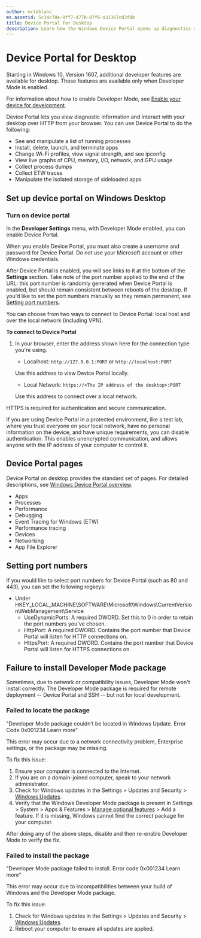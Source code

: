 ```yaml
---
author: mcleblanc
ms.assetid: 5c34c78e-9ff7-477b-87f6-a31367cd3f8b
title: Device Portal for Desktop
description: Learn how the Windows Device Portal opens up diagnostics and automation on your Windows desktop.
---
```

# Device Portal for Desktop

Starting in Windows 10, Version 1607, additional developer features are available for desktop. These features are available only when Developer Mode is enabled.

For information about how to enable Developer Mode, see [Enable your device for development](../get-started/enable-your-device-for-development.md).

Device Portal lets you view diagnostic information and interact with your desktop over HTTP from your browser. You can use Device Portal to do the following:
- See and manipulate a list of running processes
- Install, delete, launch, and terminate apps
- Change Wi-Fi profiles, view signal strength, and see ipconfig
- View live graphs of CPU, memory, I/O, network, and GPU usage
- Collect process dumps
- Collect ETW traces 
- Manipulate the isolated storage of sideloaded apps

## Set up device portal on Windows Desktop

### Turn on device portal

In the **Developer Settings** menu, with Developer Mode enabled, you can enable Device Portal.  

When you enable Device Portal, you must also create a username and password for Device Portal. Do not use your Microsoft account or other Windows credentials.  

After Device Portal is enabled, you will see links to it at the bottom of the **Settings** section. Take note of the port number applied to the end of the URL: this port number is randomly generated when Device Portal is enabled, but should remain consistent between reboots of the desktop. If you'd like to set the port numbers manually so they remain permanent, see [Setting port numbers](device-portal-desktop.md#setting-port-numbers).

You can choose from two ways to connect to Device Portal: local host and over the local network (including VPN).

**To connect to Device Portal**

1. In your browser, enter the address shown here for the connection type you're using.

    - Localhost: `http://127.0.0.1:PORT` or `http://localhost:PORT`

    Use this address to view Device Portal locally.
    
    - Local Network: `https://<The IP address of the desktop>:PORT`

    Use this address to connect over a local network.

HTTPS is required for authentication and secure communication.

If you are using Device Portal in a protected environment, like a test lab, where you trust everyone on your local network, have no personal information on the device, and have unique requirements, you can disable authentication. This enables unencrypted communication, and allows anyone with the IP address of your computer to control it.

## Device Portal pages

Device Portal on desktop provides the standard set of pages. For detailed descriptions, see [Windows Device Portal overview](device-portal.md).

- Apps
- Processes
- Performance
- Debugging
- Event Tracing for Windows (ETW)
- Performance tracing
- Devices
- Networking
- App File Explorer 

## Setting port numbers

If you would like to select port numbers for Device Portal (such as 80 and 443), you can set the following regkeys:

- Under HKEY_LOCAL_MACHINE\SOFTWARE\Microsoft\Windows\CurrentVersion\WebManagement\Service
    - UseDynamicPorts: A required DWORD. Set this to 0 in order to retain the port numbers you've chosen.
    - HttpPort: A required DWORD. Contains the port number that Device Portal will listen for HTTP connections on.  
    - HttpsPort: A required DWORD. Contains the port number that Device Portal will listen for HTTPS connections on.

## Failure to install Developer Mode package
Sometimes, due to network or compatibility issues, Developer Mode won't install correctly. The Developer Mode package is required for remote deployment -- Device Portal and SSH -- but not for local development.  

### Failed to locate the package

"Developer Mode package couldn’t be located in Windows Update. Error Code 0x001234 Learn more"   

This error may occur due to a network connectivity problem, Enterprise settings, or the package may be missing. 

To fix this issue:

1. Ensure your computer is connected to the Internet. 
2. If you are on a domain-joined computer, speak to your network administrator. 
3. Check for Windows updates in the Settings > Updates and Security > [Windows Updates](ms-settings:windowsupdate).
4. Verify that the Windows Developer Mode package is present in Settings > System > Apps & Features > [Manage optional features](ms-settings:optionalfeatures) > Add a feature. If it is missing, Windows cannot find the correct package for your computer. 

After doing any of the above steps, disable and then re-enable Developer Mode to verify the fix. 


### Failed to install the package

"Developer Mode package failed to install. Error code 0x001234  Learn more"

This error may occur due to incompatibilities between your build of Windows and the Developer Mode package. 

To fix this issue:

1. Check for Windows updates in the Settings > Updates and Security > [Windows Updates](ms-settings:windowsupdate).
2. Reboot your computer to ensure all updates are applied.


<!--HONumber=Jun16_HO3-->


